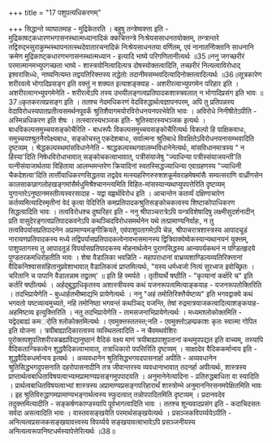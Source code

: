 +++
title = "17 पशुपत्यधिकरणम्"

+++
सिद्धान्ते व्याघातमाह - मुद्रिकेतरति । बहुषु तन्त्रेष्वक्त्ता इति - मुद्रिकाषट्कधारणभगासनस्थात्मध्यानादिकं क्कचित्तन्त्रे निःश्रेयससाधनतयोक्तम्, तन्त्रान्तरे तद्विरुद्भसुराकुम्भस्थापनतत्स्थदेवातारचनादिकं निःश्रेयसाधनतया वर्णितम्, एवं नानातनिोक्तानि साधनानि क्रमेण मुद्रिकाष्ट्कधारणभगासनस्थात्मध्यान - इत्यादि भाष्ये परिगणितानीत्यर्थः ॥35॥ननु जगच्छरीरं परमात्मानमभ्युपगच्छता भाष्ये - शास्त्रयोनित्वादित्यत्र दोषस्योक्तत्वादिति, तच्छरीरं नित्यत्वाविरोधाद् इश्वरासिध्धेः, नाष्यनित्यम्त तद्वयतिरिक्त्तस्य तद्धेतोः तदानीमसम्भवदित्यादिनोक्तत्वादित्यर्थः ॥36॥सूत्रकारेण शरीरवत्वे भोगादिप्रसङ्ग इति वक्त्तुं न शक्यत इत्याशङ्क्याह - अशरीरत्वाभ्युपगमेन परिहार इति । अशरीरत्वानभ्युपगमेनेति - शरीरत्वेऽपि तस्य उभयीलङ्गत्वप्रतिपादकशास्त्रवलात् न भोगादिप्रसंग इति भावः ॥37॥कृतकरत्वप्रसङ्ग इति । ततश्च नेदमधिकरणं वेदविरुद्धार्थत्वज्ञापनपरम्, अपि तु प्रतिपन्नस्य वेदाविरोधस्यपातप्रतीत्वसमर्थनपूवर्कं श्रुतिशैवागमयोरविरोधनयनपरभेवेति भावः । अविरोधे निनीषीतेऽपीति - अस्मिन्नधिकरण इति शेषः । तत्स्वारस्यभञ्जक इति- श्रुतिस्वारस्यभञ्जक इत्यर्थः । बाधविकल्पसमुच्चयसङ्कोचैरिति - बाधरूपैः विकल्पसमुच्चयसङ्कोचैरित्यर्थः विकल्पो हि पाक्षिकवाधः, समुच्चयश्श्रुतनैरपेक्ष्यबाधः, सङ्कोचस्तु एकदेशबाधः, सर्वात्मना श्रुतिबाधे विवक्षितेऽविरोधनयनासम्भवादिति दृष्टव्यम् । श्रेद्धकल्पस्थमांसविधानेनेति - श्राद्धकल्पस्थगवालम्भविधानेनेत्यर्थः, मांसविधानमात्रस्य " न हिंस्या'दिति निषेधविरोधाभावात् सङ्कोचकत्वाभावात्, पत्रीसंयाजेषु "ज्याधिन्या पत्रीस्संयाजयन्ती'ति पत्नीसंयाजार्थतया विहिताया आलम्भमन्तरेण क्रियादिनां स्वतस्सिद्धज्याधिन्या एवाग्रहणस्य "ज्याधिनी चैकदेशत्वा'दिति तार्त्तीयाधिकरणसिद्धतया तद्वदेव मत्स्यहरिणरुरुशशकूर्मवराहमेषमांसैः सम्वत्सराणि वार्ध्रीणसेन कालसाकछागलोहखङ्गमांसैर्मधुमिश्रैश्चानन्त्यमिति विहित-मांसस्यान्यथाप्युपपत्तेरिति दृष्टव्यम् युगान्तरेऽनुष्ठानमस्तीत्यस्वरसादाह - यद्वा वह्वर्थविरोध इति । आचान्तेन कतर्व्यं दक्षिणाचारेण कर्तव्यमित्यादिस्मृतीनां वेदं कृत्वा पेदिरिति कमप्रतिपादकश्रुतिसङ्कोचकत्वस्य शिष्टाकोपाधिकरण सिद्धत्वादिति भावः । तत्वविरोधश्च दुष्परिहर इति - ननु श्रीपाञ्चरात्रेऽपि यन्त्रविशेषादिषु लक्ष्मीसुदर्शनादीन् प्रति वासुदेरङ्गत्वप्रतिपादकवनेऽपि कथञ्चिदविरोधसमर्थनेन यथे तत्प्रामाण्यनिर्वाहः, न तु तत्वविपर्यासप्रतिपादनेन अप्रामाण्यमङ्गीक्रियते, एवंपाशुपतागमेऽपि चेन्न, श्रीपाचरात्रशास्त्रस्य आपादचूडं नारायणप्रतिपादकस्य मध्ये तद्विपर्यासप्रतिपादकत्वेनावभासमानस्य द्वित्रिवाक्येष्वेकस्यान्यथानयनं युक्त्तम्, पाशुपतागस्य तु आपादतूडं विपर्यासप्रतिपादकस्य मोहनार्थत्वेन पुराणसिद्धस्य आन्यपर्यकथनं न पण्डितहृदये पुण्डतरकमधिरोहतीति भावः । शेषा वैडालिका भवन्निति - महापराधानां वाभ्रव्यशाण्डिल्यव्यतिरिक्त्तानां वैदिकनिश्वाससंहितानुप्रवेशाभावात् वैडालिकत्वं प्राप्तमित्यर्थः, "यस्य धर्मध्वजो नित्यं सुरध्वज इवोच्छ्रितः । चरितानि च पापानि वैडालन्नाम तद्व्रतम्' ॥ इति हि स्मर्यते । तृतीयार्थे षष्ठीति - "कृत्यानां कर्क्षरि च" इति कर्तरि षष्ठीत्यर्थः । अर्हद्बुद्धाधिकृतस्य अशास्त्रीयस्य कथं यजनरूपत्वमित्याङ्कयाह - यजनरूपतोक्तिरिति । तदभिप्रायेणेति - बुध्धार्हतभीष्माद्यभि प्रायेणेत्यर्थः । ननु "अहं तमोतिरिक्त्तैर्यष्टव्य" इति भगवद्वाक्ये कथं भगवतो यष्टव्यत्वमुच्यते, नहि तमोनिष्ठा भगवन्तं कथञ्चिद् यजन्ति, तेषां रुद्रमात्रयाजकत्वादित्याशङ्कयाह- अहमिष्टव्य इत्युक्त्तिरिति । नतु तदभिप्रायेणेति - तामसजनाभिप्रायेणेत्यर्थः । मध्यमश्लोकोक्तमिति - यद्वेदबाह्यं कमर्ोति श्लोकोक्तमित्यर्थः । एवमुक्त्तस्ततस्त;नति - एवमुक्त्तोऽहम्प्रकाशः कृतः स्वात्मा गोपित इति योजना । त्रयीबाह्यादिकारत्वस्य व्यस्थितत्वादिति - न चैवमथर्वशिरः पुरोक्तपशुपतिशरीरकब्रह्यविद्यानुष्ठानं वैदिकं वक्ष्य माणं त्रयीबाह्यपाशुपतानां कथमुपपद्यत इति वाच्यम्, तस्यापि वैदिकतान्त्रिकत्वेन शुद्धवैदिकत्वाभावात्, तत्राधिकारो पपत्तिरिति दृष्टव्यम् । साक्षादेव वैदिककर्मान्वय इति - शुद्धवैदिकधर्मान्वय इत्यर्थः । अव्यवधानेन श्रुतिसिद्धभगवदपासनार्हा अपीति - अव्यवधानेन श्रुतिसिद्धभगदुपसनाति दहरोपासनादीनि तत्र जीवान्तरस्य व्यवधानाभावात् तदनर्हा अपीत्यर्थः, शास्त्रस्य प्राप्तार्थत्वबाधिताविषयत्वाभ्यामप्रामाण्यप्रसङ्गमुपपादयति । अनुमानेनेत्यादिना - प्रतिरुद्धबाधिता वा स्यादिति । प्रार्थत्वबाधितविषयत्वाभ्यां शास्त्रस्य अप्रामाण्यप्रसङ्गपरिहारार्थं शास्त्रोम्भे अनुमाननिरसनमपेक्षितमिति भावः । इह श्रुतिविरुद्धागमप्रामाण्यभङ्गार्थत्वस्य स्फुदत्वात् तन्नोपपादितमिति दृष्टव्यम् । प्रदानवदेव तदुक्त्तमित्यादीति - सङ्कर्षणकाण्डस्यापि पूर्वभागत्वादिति भावः । ततश्च शून्यवादप्रसंग इति - कदाचिदसतः सर्वदा असत्वादिति भावः । वास्तवसङ्खयेति परमार्थसङ्खयेत्यर्थः । प्रसञ्जकविपर्य्ययेऽपीति - अनित्यत्वप्रसजकसङ्खयावत्त्वस्य विपर्य्यये सङ्खयावत्वाभावेऽपि प्रसञ्जनीयस्य अनित्यत्वरूपानिष्टधर्मस्यापेत्तेरित्यर्थः ॥38॥
